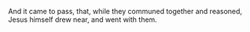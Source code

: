And it came to pass, that, while they communed together and reasoned, Jesus himself drew near, and went with them.
